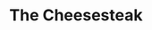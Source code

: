 ---
pid: PT424
title: The Cheesesteak
location_transcription: South Philly
zipcode: MA02045
outside_phl: 'Hull MA '
neighborhood: 
age: '36'
age_range: 30-39
instagram: 
image_file_name: PT_424.jpg
proposal_transcription: Basically a giant cheesesteak but in chrome-plated steel.
  Big, like 40 ft long by 12 ft high
topic: Food,Philadelphia
topic_summary: 0, 0
type: Sculpture Statue
keywords_other: Philadelphia, Culture, Cheesesteaks, Food
credit: 
image_labels: 
twitter: savagehermit
facebook: 
permalink: "/monuments/pt424/"
layout: item-page
---